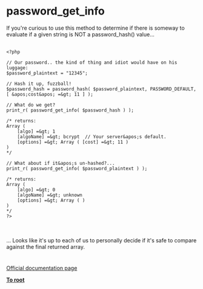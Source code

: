 # password_get_info



If you&apos;re curious to use this method to determine if there is someway to evaluate if a given string is NOT a password_hash() value...<br><br>

```
<?php

// Our password.. the kind of thing and idiot would have on his luggage:
$password_plaintext = "12345";

// Hash it up, fuzzball!
$password_hash = password_hash( $password_plaintext, PASSWORD_DEFAULT, [ &apos;cost&apos; =&gt; 11 ] );

// What do we get?
print_r( password_get_info( $password_hash ) );

/* returns:
Array ( 
    [algo] =&gt; 1 
    [algoName] =&gt; bcrypt  // Your server&apos;s default.
    [options] =&gt; Array ( [cost] =&gt; 11 ) 
)
*/

// What about if it&apos;s un-hashed?...
print_r( password_get_info( $password_plaintext ) );

/* returns:
Array ( 
    [algo] =&gt; 0 
    [algoName] =&gt; unknown 
    [options] =&gt; Array ( ) 
) 
*/
?>
```
<br><br>... Looks like it&apos;s up to each of us to personally decide if it&apos;s safe to compare against the final returned array.  

#

[Official documentation page](https://www.php.net/manual/en/function.password-get-info.php)

**[To root](/README.md)**